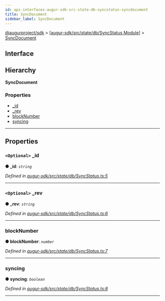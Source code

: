 ```yaml
---
id: api-interfaces-augur-sdk-src-state-db-syncstatus-syncdocument
title: SyncDocument
sidebar_label: SyncDocument
---
```


[@augurproject/sdk](api-readme.md) > [[augur-sdk/src/state/db/SyncStatus Module]](api-modules-augur-sdk-src-state-db-syncstatus-module.md) > [SyncDocument](api-interfaces-augur-sdk-src-state-db-syncstatus-syncdocument.md)

## Interface

## Hierarchy

**SyncDocument**

### Properties

* [_id](api-interfaces-augur-sdk-src-state-db-syncstatus-syncdocument.md#_id)
* [_rev](api-interfaces-augur-sdk-src-state-db-syncstatus-syncdocument.md#_rev)
* [blockNumber](api-interfaces-augur-sdk-src-state-db-syncstatus-syncdocument.md#blocknumber)
* [syncing](api-interfaces-augur-sdk-src-state-db-syncstatus-syncdocument.md#syncing)

---

## Properties

<a id="_id"></a>

### `<Optional>` _id

**● _id**: *`string`*

*Defined in [augur-sdk/src/state/db/SyncStatus.ts:5](https://github.com/AugurProject/augur/blob/304ca83772/packages/augur-sdk/src/state/db/SyncStatus.ts#L5)*

___
<a id="_rev"></a>

### `<Optional>` _rev

**● _rev**: *`string`*

*Defined in [augur-sdk/src/state/db/SyncStatus.ts:6](https://github.com/AugurProject/augur/blob/304ca83772/packages/augur-sdk/src/state/db/SyncStatus.ts#L6)*

___
<a id="blocknumber"></a>

###  blockNumber

**● blockNumber**: *`number`*

*Defined in [augur-sdk/src/state/db/SyncStatus.ts:7](https://github.com/AugurProject/augur/blob/304ca83772/packages/augur-sdk/src/state/db/SyncStatus.ts#L7)*

___
<a id="syncing"></a>

###  syncing

**● syncing**: *`boolean`*

*Defined in [augur-sdk/src/state/db/SyncStatus.ts:8](https://github.com/AugurProject/augur/blob/304ca83772/packages/augur-sdk/src/state/db/SyncStatus.ts#L8)*

___

